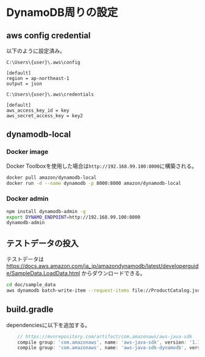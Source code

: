 # DynamoDB周りの設定

## aws config credential

以下のように設定済み。

`C:\Users\{user}\.aws\config`

```
[default]
region = ap-northeast-1
output = json
```

`C:\Users\{user}\.aws\credentials`

```
[default]
aws_access_key_id = key
aws_secret_access_key = key2
```

## dynamodb-local

### Docker image

Docker Toolboxを使用した場合は`http://192.168.99.100:8000`に構築される。

```bash
docker pull amazon/dynamodb-local
docker run -d --name dynamodb -p 8000:8000 amazon/dynamodb-local
```

### Docker admin

```bash
npm install dynamodb-admin -g
export DYNAMO_ENDPOINT=http://192.168.99.100:8000
dynamodb-admin
```

## テストデータの投入

テストデータは https://docs.aws.amazon.com/ja_jp/amazondynamodb/latest/developerguide/SampleData.LoadData.html からダウンロードできる。

```sh
cd doc/sample_data
aws dynamodb batch-write-item --request-items file://ProductCatalog.json --endpoint-url http://192.168.99.100:8000
```

## build.gradle

dependenciesに以下を追加する。

```groovy
	// https://mvnrepository.com/artifact/com.amazonaws/aws-java-sdk
	compile group: 'com.amazonaws', name: 'aws-java-sdk', version: '1.11.546'
	compile group: 'com.amazonaws', name: 'aws-java-sdk-dynamodb', version: '1.11.546'
```
